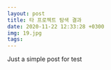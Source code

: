 ```yaml
---
layout: post
title: 타 프로젝트 탐색 결과
date: 2020-11-22 12:33:28 +0300
img: 19.jpg
tags: 
---
```

Just a simple post for test
